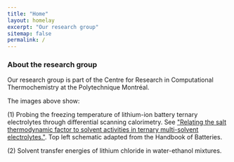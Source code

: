 ```yaml
---
title: "Home"
layout: homelay
excerpt: "Our research group"
sitemap: false
permalink: /
---
```


### About the research group 

Our research group is part of the Centre for Research in Computational Thermochemistry at the Polytechnique Montréal.

The images above show:
 
(1) Probing the freezing temperature of lithium-ion battery ternary electrolytes through differential scanning calorimetry. See ["Relating the salt thermodynamic factor to solvent activities in ternary multi-solvent electrolytes."](https://iopscience.iop.org/article/10.1149/1945-7111/ada646/meta). Top left schematic adapted from the Handbook of Batteries.
 
(2) Solvent transfer energies of lithium chloride in water-ethanol mixtures.
